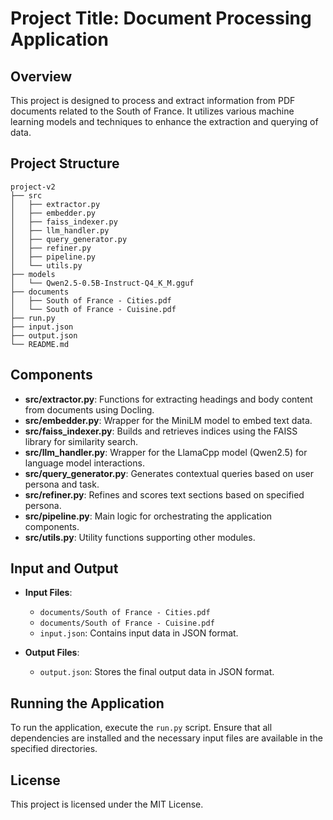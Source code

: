 # Project Title: Document Processing Application

## Overview
This project is designed to process and extract information from PDF documents related to the South of France. It utilizes various machine learning models and techniques to enhance the extraction and querying of data.

## Project Structure
```
project-v2
├── src
│   ├── extractor.py
│   ├── embedder.py
│   ├── faiss_indexer.py
│   ├── llm_handler.py
│   ├── query_generator.py
│   ├── refiner.py
│   ├── pipeline.py
│   └── utils.py
├── models
│   └── Qwen2.5-0.5B-Instruct-Q4_K_M.gguf
├── documents
│   ├── South of France - Cities.pdf
│   └── South of France - Cuisine.pdf
├── run.py
├── input.json
├── output.json
└── README.md
```

## Components
- **src/extractor.py**: Functions for extracting headings and body content from documents using Docling.
- **src/embedder.py**: Wrapper for the MiniLM model to embed text data.
- **src/faiss_indexer.py**: Builds and retrieves indices using the FAISS library for similarity search.
- **src/llm_handler.py**: Wrapper for the LlamaCpp model (Qwen2.5) for language model interactions.
- **src/query_generator.py**: Generates contextual queries based on user persona and task.
- **src/refiner.py**: Refines and scores text sections based on specified persona.
- **src/pipeline.py**: Main logic for orchestrating the application components.
- **src/utils.py**: Utility functions supporting other modules.

## Input and Output
- **Input Files**: 
  - `documents/South of France - Cities.pdf`
  - `documents/South of France - Cuisine.pdf`
  - `input.json`: Contains input data in JSON format.
  
- **Output Files**: 
  - `output.json`: Stores the final output data in JSON format.

## Running the Application
To run the application, execute the `run.py` script. Ensure that all dependencies are installed and the necessary input files are available in the specified directories.

## License
This project is licensed under the MIT License.